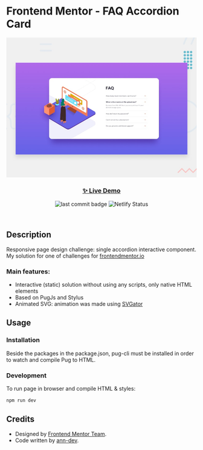 # Frontend Mentor - FAQ Accordion Card

![Design preview for the FAQ Accordion Card coding challenge](./preview.jpg)

<h3 align="center"><a href="https://fem-faq-accordion-card.netlify.app/" target="_blank">✨ Live Demo</a></h3>

<p align="center">
  <img alt="last commit badge" src="https://img.shields.io/github/last-commit/ann-dev/fem-faq-accordion?style=flat-square" />
  <img alt="Netlify Status" src="https://api.netlify.com/api/v1/badges/469d0203-19f6-40c9-90d0-201943d18869/deploy-status" />
</p><br />

## Description

<p>Responsive page design challenge: single accordion interactive component. My solution for one of challenges for
  <a href="https://www.frontendmentor.io/profile/ann-dev">frontendmentor.io</a>
</p>

<h3>Main features:</h3>
<ul>
    <li>Interactive (static) solution without using any scripts, only native HTML elements</li>
    <li>Based on PugJs and Stylus<br /></li>
    <li>Animated SVG: animation was made using <a href="https://www.svgator.com/">SVGator</a></li>
</ul>

## Usage

### Installation
Beside the packages in the package.json, pug-cli must be installed in order to watch and compile Pug to HTML.

### Development

To run page in browser and compile HTML & styles:

```sh
npm run dev
```

## Credits

-   Designed by [Frontend Mentor Team](https://www.frontendmentor.io/).
-   Code written by [ann-dev](https://github.com/ann-dev).
